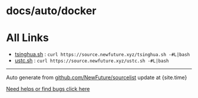 
# docs/auto/docker



# All Links


* [tsinghua.sh](tsinghua.sh) : `curl https://source.newfuture.xyz/tsinghua.sh -#L|bash`
* [ustc.sh](ustc.sh) : `curl https://source.newfuture.xyz/ustc.sh -#L|bash`

---

Auto generate from [github.com/NewFuture/sourcelist](https://github.com/NewFuture/sourcelist) update at {site.time}



[Need helps or find bugs click here ](https://github.com/NewFuture/sourcelist/issues)

